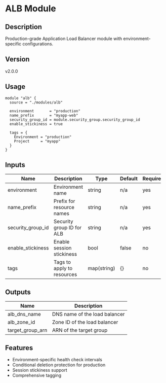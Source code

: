 # ALB Module

## Description
Production-grade Application Load Balancer module with environment-specific configurations.

## Version
v2.0.0

## Usage
```hcl
module "alb" {
  source = "./modules/alb"
  
  environment       = "production"
  name_prefix       = "myapp-web"
  security_group_id = module.security_group.security_group_id
  enable_stickiness = true
  
  tags = {
    Environment = "production"
    Project     = "myapp"
  }
}
```

## Inputs
| Name | Description | Type | Default | Required |
|------|-------------|------|---------|----------|
| environment | Environment name | string | n/a | yes |
| name_prefix | Prefix for resource names | string | n/a | yes |
| security_group_id | Security group ID for ALB | string | n/a | yes |
| enable_stickiness | Enable session stickiness | bool | false | no |
| tags | Tags to apply to resources | map(string) | {} | no |

## Outputs
| Name | Description |
|------|-------------|
| alb_dns_name | DNS name of the load balancer |
| alb_zone_id | Zone ID of the load balancer |
| target_group_arn | ARN of the target group |

## Features
- Environment-specific health check intervals
- Conditional deletion protection for production
- Session stickiness support
- Comprehensive tagging